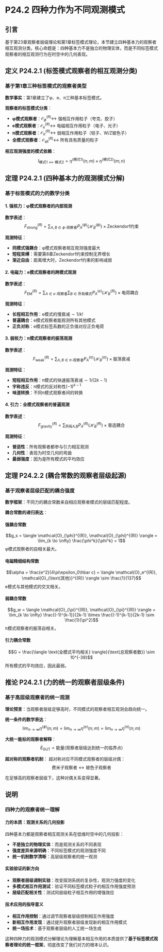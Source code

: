 # P24.2 四种力作为不同观测模式

## 引言

基于第23章观察者层级理论和第1章标签模式理论，本节建立四种基本力的观察者相互观测分类。核心命题是：四种基本力不是独立的物理实体，而是不同标签模式观察者的相互观测行为在时空中的几何表现。

## 定义 P24.2.1 (标签模式观察者的相互观测分类)

### 基于第1章三种标签模式的观察者类型

**数学事实**：第1章建立了φ、e、π三种基本标签模式。

**观察者的标签模式分类**：
- **φ模式观察者**：$\mathcal{O}_{\phi}^{(R)} \leftrightarrow$ 强相互作用粒子（夸克、胶子）
- **e模式观察者**：$\mathcal{O}_e^{(R)} \leftrightarrow$ 电磁相互作用粒子（电子、光子）
- **π模式观察者**：$\mathcal{O}_{\pi}^{(R)} \leftrightarrow$ 弱相互作用粒子（轻子、W/Z玻色子）
- **全模式观察者**：$\mathcal{O}_{\text{all}}^{(R)} \leftrightarrow$ 所有具有质量的粒子

**相互观测强度的模式依赖**：
$$I_{\text{模式1} \leftrightarrow \text{模式2}} = \eta^{(\text{模式1})}(n; m) \times \eta^{(\text{模式2})}(m; n)$$

## 定理 P24.2.1 (四种基本力的观测模式分解)

### 基于标签模式的力的数学分类

#### **1. 强核力：φ模式观察者的内部观测**
**数学表述**：
$$F_{\text{strong}}^{(R)} = \sum_{A,B \in \phi\text{-观察者}} P_A^{(\phi)}(\mathcal{H}_B^{(\phi)}) \times \text{Zeckendorf约束}$$

**观测特征**：
- **同模式强耦合**：φ模式观察者相互观测强度最大
- **短程束缚**：需要第8章Zeckendorf约束控制无界增长
- **渐近自由**：距离增大时，Zeckendorf约束的影响减弱

#### **2. 电磁力：e模式观察者的跨模式观测**
**数学表述**：
$$F_{\text{EM}}^{(R)} = \sum_{A \in e\text{-观察者}} \sum_{B \in \text{所有模式}} P_A^{(e)}(\mathcal{H}_B^{(R)}) \times \text{电荷耦合}$$

**观测特征**：
- **长程相互作用**：e模式的慢衰减$\sim 1/k!$
- **普遍耦合**：e模式观察者能观测所有其他模式
- **正负对称**：e模式标签系数的正负值对应正负电荷

#### **3. 弱核力：π模式观察者的振荡观测**
**数学表述**：
$$F_{\text{weak}}^{(R)} = \sum_{A,B \in \pi\text{-观察者}} P_A^{(\pi)}(\mathcal{H}_B^{(\pi)}) \times \text{振荡衰减}$$

**观测特征**：
- **短程相互作用**：π模式的快速振荡衰减$\sim 1/(2k-1)$
- **宇称违反**：π模式的反对称性$(-1)^{k-1}$
- **味道转换**：不同π模式观察者间的转换

#### **4. 引力：全模式观察者的普遍观测**
**数学表述**：
$$F_{\text{gravity}}^{(R)} = \sum_{\text{所有A,B}} P_A^{(R)}(\mathcal{H}_B^{(R)}) \times \text{普适耦合}$$

**观测特征**：
- **普适性**：所有观察者都参与引力相互观测
- **几何性**：表现为时空几何的弯曲
- **最弱强度**：因为是所有模式的平均效应

## 定理 P24.2.2 (耦合常数的观察者层级起源)

### 基于观察者层级匹配的耦合强度

**数学框架**：不同力的耦合常数来自相应观察者模式的层级匹配程度。

**耦合常数的递归表达**：

#### **强耦合常数**
$$g_s = \langle \mathcal{O}_{\phi}^{(R)}, \mathcal{O}_{\phi}^{(R)} \rangle = \lim_{k \to \infty} \frac{\phi^k}{\phi^k} = 1$$
φ模式观察者的自相关最大。

#### **电磁精细结构常数**
$$\alpha = \frac{e^2}{4\pi\epsilon_0\hbar c} = \langle \mathcal{O}_e^{(R)}, \mathcal{O}_{\text{其他}}^{(R)} \rangle \sim \frac{1}{137}$$
e模式与其他模式的交叉相关。

#### **弱耦合常数**
$$g_w = \langle \mathcal{O}_{\pi}^{(R)}, \mathcal{O}_{\pi}^{(R)} \rangle = \lim_{k \to \infty} \frac{(-1)^{k-1}}{2k-1} \times \frac{(-1)^{k-1}}{2k-1} \sim \frac{1}{\pi^2}$$
π模式观察者的振荡自相关。

#### **引力耦合常数**
$$G = \frac{\langle \text{全模式平均相关} \rangle}{\text{总观察者数}} \sim 10^{-39}$$
所有模式的平均效应，因此最弱。

## 推论 P24.2.1 (力的统一的观察者层级条件)

### 基于高层级观察者的统一观测

**理论预言**：当观察者层级足够高时，不同模式的观察者相互观测会趋向统一。

**统一条件的数学表达**：
$$\lim_{n \to \infty} \eta^{(\phi)}(n; m) = \lim_{n \to \infty} \eta^{(e)}(n; m) = \lim_{n \to \infty} \eta^{(\pi)}(n; m)$$

**大统一能标的观察者解释**：
$$E_{\text{GUT}} = \text{能量}(\text{观察者层级达到统一的临界点})$$

**超对称的观察者机制**：
超对称对应不同模式观察者的层级对偶：
$$\text{费米子观察者} \leftrightarrow \text{玻色子观察者}$$

在足够高的观察者层级下，这种对偶关系变得显著。

## 说明

### **四种力的观察者统一理解**

#### **力的本质：观测关系的几何投影**
四种基本力都是观察者相互观测关系在低维时空中的几何投影：
- **不是独立的物理实体**：而是观测关系的不同表现
- **强度差异来源明确**：不同标签模式的观测强度不同
- **统一机制数学清晰**：高层级观察者的统一观测

#### **实验验证的新方向**
- **观察者层级调制实验**：改变探测系统的复杂性，观测力强度的变化
- **多模式相互作用测试**：验证不同标签模式粒子的相互作用强度预测
- **层级匹配相关性**：测试同层级粒子相互作用的增强效应

#### **技术应用的指导意义**
- **相互作用控制**：通过调节观察者层级控制相互作用强度
- **新相互作用发现**：通过提升观察者层级发现新的相互作用模式
- **统一场技术**：基于观察者层级的人工统一场生成

这种四种力的观测模式分解理论为理解基本相互作用的本质提供了**基于标签模式观察者理论的统一框架**，彻底改变了我们对力的根本认识。
